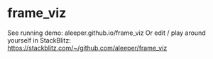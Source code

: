 # frame_viz

See running demo: aleeper.github.io/frame_viz
Or edit / play around yourself in StackBlitz: https://stackblitz.com/~/github.com/aleeper/frame_viz
